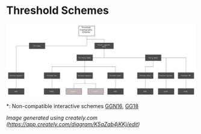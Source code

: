 # Threshold Schemes

![](../img/schemes.png)

*: Non-compatible interactive schemes
[GGN16](https://link.springer.com/content/pdf/10.1007%2F978-3-319-39555-5_9.pdf), [GG18](https://eprint.iacr.org/2019/114.pdf)

*Image generated using creately.com (https://app.creately.com/diagram/K5aZab4jKKj/edit)*
